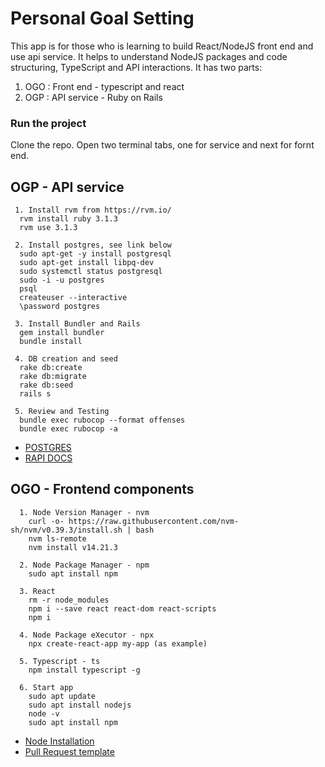 # Personal Goal Setting

This app is for those who is learning to build React/NodeJS front end and use api service. It helps to understand NodeJS packages and code structuring, TypeScript and API interactions.  It has two parts:

1. OGO : Front end - typescript and react
2. OGP : API service - Ruby on Rails

### Run the project

Clone the repo. Open two terminal tabs, one for service and next for fornt end.

## OGP - API service

```
 1. Install rvm from https://rvm.io/
  rvm install ruby 3.1.3
  rvm use 3.1.3

 2. Install postgres, see link below
  sudo apt-get -y install postgresql
  sudo apt-get install libpq-dev
  sudo systemctl status postgresql
  sudo -i -u postgres
  psql
  createuser --interactive
  \password postgres

 3. Install Bundler and Rails
  gem install bundler
  bundle install

 4. DB creation and seed
  rake db:create
  rake db:migrate
  rake db:seed
  rails s

 5. Review and Testing
  bundle exec rubocop --format offenses
  bundle exec rubocop -a
```

* [POSTGRES](https://www.digitalocean.com/community/tutorials/how-to-install-and-use-postgresql-on-ubuntu-20-04s)
* [RAPI DOCS](https://github.com/phuc/rapi_doc)

 ## OGO - Frontend components

```
  1. Node Version Manager - nvm
	curl -o- https://raw.githubusercontent.com/nvm-sh/nvm/v0.39.3/install.sh | bash
	nvm ls-remote
	nvm install v14.21.3

  2. Node Package Manager - npm
	sudo apt install npm

  3. React
	rm -r node_modules
	npm i --save react react-dom react-scripts
	npm i

  4. Node Package eXecutor - npx
	npx create-react-app my-app (as example)

  5. Typescript - ts
	npm install typescript -g 

  6. Start app
	sudo apt update
	sudo apt install nodejs
	node -v
	sudo apt install npm
```

* [Node Installation](https://www.digitalocean.com/community/tutorials/how-to-install-node-js-on-ubuntu-20-04)
* [Pull Request template](https://github.com/stevemao/github-issue-templates)
